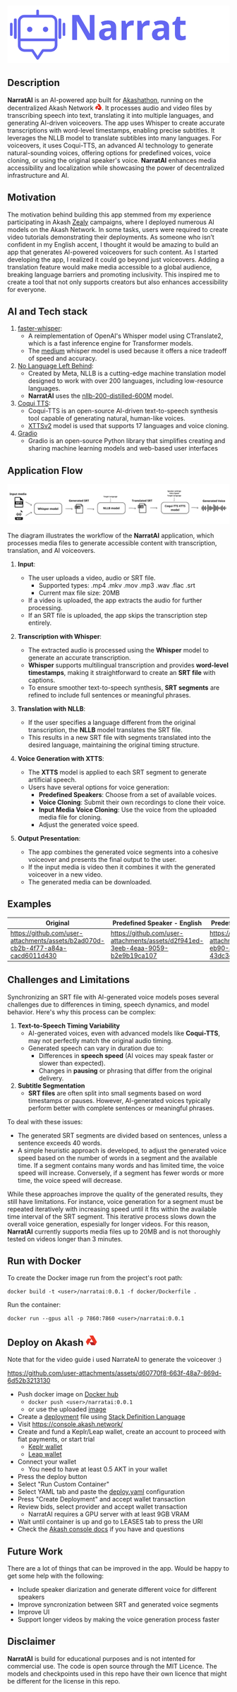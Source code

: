 
<img src="assets/image/banner.png"  alt="Narratai logo"/>

## Description
**NarratAI** is an AI-powered app built for [Akashathon](https://app.buidlbox.io/akash-network/akashathon-3),
running on the decentralized Akash Network <img src="assets/image/akash-logo-sm.png" alt="drawing" style="width:15px;"/>. 
It processes audio and video files by transcribing speech into text, translating it into multiple languages, and generating AI-driven voiceovers. 
The app uses Whisper to create accurate transcriptions with word-level timestamps, enabling precise subtitles. 
It leverages the NLLB model to translate subtibles into many languages. 
For voiceovers, it uses Coqui-TTS, an advanced AI technology to generate natural-sounding voices, offering options for predefined voices, voice cloning, or using the original speaker's voice. 
**NarratAI** enhances media accessibility and localization while showcasing the power of decentralized infrastructure and AI.

## Motivation
The motivation behind building this app stemmed from my experience participating in Akash [Zealy](https://zealy.io/cw/akashnetwork/questboard) campaigns, 
where I deployed numerous AI models on the Akash Network. 
In some tasks, users were required to create video tutorials demonstrating their deployments. 
As someone who isn’t confident in my English accent, 
I thought it would be amazing to build an app that generates AI-powered voiceovers for such content. As I started developing the app, I realized it could go beyond just voiceovers. 
Adding a translation feature would make media accessible to a global audience, 
breaking language barriers and promoting inclusivity. 
This inspired me to create a tool that not only supports creators but also enhances accessibility for everyone.

## AI and Tech stack

1. [faster-whisper](https://github.com/SYSTRAN/faster-whisper):
   - A reimplementation of OpenAI's Whisper model using CTranslate2, which is a fast inference engine for Transformer models.
   - The [medium](https://huggingface.co/Systran/faster-whisper-medium) whisper model is used because it offers a nice tradeoff of speed and accuracy.
2. [No Language Left Behind](https://ai.meta.com/research/no-language-left-behind/):
   - Created by Meta, NLLB is a cutting-edge machine translation model designed to work with over 200 languages, including low-resource languages.
   - **NarratAI** uses the [nllb-200-distilled-600M](https://huggingface.co/facebook/nllb-200-distilled-600M) model.
3. [Coqui TTS](https://github.com/coqui-ai/TTS):
   - Coqui-TTS is an open-source AI-driven text-to-speech synthesis tool capable of generating natural, human-like voices.
   - [XTTSv2](https://docs.coqui.ai/en/latest/models/xtts.html) model is used that supports 17 languages and voice cloning.
4. [Gradio](https://www.gradio.app/)
   - Gradio is an open-source Python library that simplifies creating and sharing machine learning models and web-based user interfaces
    
## Application Flow  
![alt text](assets/image/diagram.png)

The diagram illustrates the workflow of the **NarratAI** application, which processes media files to generate accessible content with transcription, translation, and AI voiceovers.

1. **Input**:  
   - The user uploads a video, audio or SRT file.  
     - Supported types: .mp4 .mkv .mov .mp3 .wav .flac .srt
     - Current max file size: 20MB 
   - If a video is uploaded, the app extracts the audio for further processing.  
   - If an SRT file is uploaded, the app skips the transcription step entirely.

2. **Transcription with Whisper**:  
   - The extracted audio is processed using the **Whisper** model to generate an accurate transcription.  
   - **Whisper** supports multilingual transcription and provides **word-level timestamps**, making it straightforward to create an **SRT file** with captions.  
   - To ensure smoother text-to-speech synthesis, **SRT segments** are refined to include full sentences or meaningful phrases.

3. **Translation with NLLB**:  
   - If the user specifies a language different from the original transcription, the **NLLB** model translates the SRT file.  
   - This results in a new SRT file with segments translated into the desired language, maintaining the original timing structure.  

4. **Voice Generation with XTTS**:  
   - The **XTTS** model is applied to each SRT segment to generate artificial speech.  
   - Users have several options for voice generation:
     - **Predefined Speakers**: Choose from a set of available voices.  
     - **Voice Cloning**: Submit their own recordings to clone their voice.  
     - **Input Media Voice Cloning**: Use the voice from the uploaded media file for cloning.  
     - Adjust the generated voice speed.

5. **Output Presentation**:  
   - The app combines the generated voice segments into a cohesive voiceover and presents the final output to the user. 
   - If the input media is video then it combines it with the generated voiceover in a new video.
   - The generated media can be downloaded.

## Examples

| Original                                  | Predefined Speaker - English | Predefined Speaker - Spanish | Voice Cloning - Japanese |
|-------------------------------------------|------------------------------|------------------------------|--------------------------|
|https://github.com/user-attachments/assets/b2ad070d-cb2b-4f77-a84a-cacd6011d430| https://github.com/user-attachments/assets/d2f941ed-3eeb-4eaa-9059-b2e9b19ca107| https://github.com/user-attachments/assets/e2d7b58d-eb90-46d6-ba0d-43dc3d06b3a7 | https://github.com/user-attachments/assets/3ed7d2dd-4a64-4b3e-abf5-4e2a28a3fcfd |


## Challenges and Limitations
Synchronizing an SRT file with AI-generated voice models poses several challenges due to differences in timing, speech dynamics, and model behavior. Here's why this process can be complex:
 1. **Text-to-Speech Timing Variability**
    - AI-generated voices, even with advanced models like **Coqui-TTS**, may not perfectly match the original audio timing.
    - Generated speech can vary in duration due to:
      - Differences in **speech speed** (AI voices may speak faster or slower than expected).
      - Changes in **pausing** or phrasing that differ from the original delivery.
2. **Subtitle Segmentation**
   - **SRT files** are often split into small segments based on word timestamps or pauses. However, AI-generated voices typically perform better with complete sentences or meaningful phrases.

To deal with these issues:
- The generated SRT segments are divided based on sentences, unless a sentence exceeds 40 words.
- A simple heuristic approach is developed, to adjust the generated voice speed based on the number of words in a segment and the available time. If a segment contains many words and has limited time, the voice speed will increase. Conversely, if a segment has fewer words or more time, the voice speed will decrease.

While these approaches improve the quality of the generated results, they still have limitations. For instance, voice generation for a segment must be repeated iteratively with increasing speed until it fits within the available time interval of the SRT segment. This iterative process slows down the overall voice generation, espesially for longer videos. 
For this reason, **NarratAI** currently supports media files up to 20MB and is not thoroughly tested on videos longer than 3 minutes.

## Run with Docker

To create the Docker image run from the project's root path:
```
docker build -t <user>/narratai:0.0.1 -f docker/Dockerfile .
```

Run the container:
```
docker run --gpus all -p 7860:7860 <user>/narratai:0.0.1 
```

## Deploy on Akash <img src="assets/image/akash-logo-sm.png" alt="drawing" style="width:25px;"/>

Note that for the video guide i used NarrateAI to generate the voiceover :)

https://github.com/user-attachments/assets/d60770f8-663f-48a7-869d-6d52b3213130

 - Push docker image on [Docker hub](https://hub.docker.com/)
   - `docker push <user>/narratai:0.0.1`
   - or use the uploaded [image](https://hub.docker.com/repository/docker/cro7/narratai/general)
 - Create a [deployment](deploy.yaml) file using [Stack Definition Language](https://akash.network/docs/getting-started/stack-definition-language/)
 - Visit https://console.akash.network/
 - Create and fund a Keplr/Leap wallet, create an account to proceed with fiat payments, or start trial
   - [Keplr wallet](https://akash.network/docs/getting-started/token-and-wallets/#keplr-wallet)
   - [Leap wallet](https://akash.network/docs/getting-started/token-and-wallets/#leap-cosmos-wallet)
- Connect your wallet
  - You need to have at least 0.5 AKT in your wallet
- Press the deploy button
- Select "Run Custom Container"
- Select YAML tab and paste the [deploy.yaml](deploy.yaml) configuration
- Press "Create Deployment" and accept wallet transaction
- Review bids, select provider and accept wallet transaction
  - NarratAI requires a GPU server with at least 9GB VRAM
- Wait until container is up and go to LEASES tab to press the URI
- Check the [Akash console docs](https://akash.network/docs/getting-started/quickstart-guides/akash-console/) if you have and questions


## Future Work
There are a lot of things that can be improved in the app. Would be happy to get some help with the following:
- Include speaker diarization and generate different voice for different speakers
- Improve syncronization between SRT and generated voice segments
- Improve UI 
- Support longer videos by making the voice generation process faster

## Disclaimer

**NarratAI** is build for educational purposes and is not intented for commercial use. The code is open source through the MIT Licence. The models and checkpoints used in this repo have their own licence that might be different for the license in this repo.
